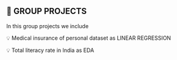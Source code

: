 ## 👭 GROUP PROJECTS

In this group projects we include 

💡 Medical insurance of personal dataset as LINEAR REGRESSION


💡 Total literacy rate in lndia as EDA

